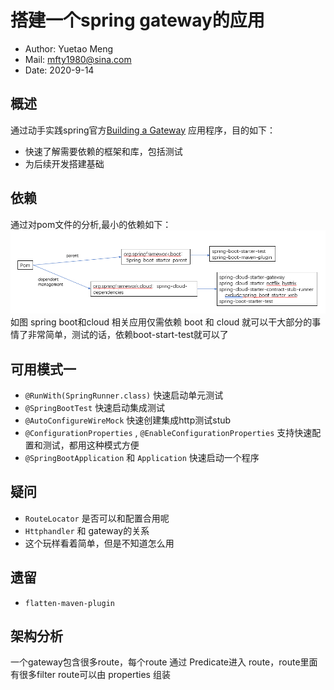 # 搭建一个spring gateway的应用

- Author: Yuetao Meng
- Mail: mfty1980@sina.com
- Date: 2020-9-14

## 概述

通过动手实践spring官方[Building a Gateway](https://spring.io/guides/gs/gateway/) 应用程序，目的如下：
- 快速了解需要依赖的框架和库，包括测试
- 为后续开发搭建基础

## 依赖

通过对pom文件的分析,最小的依赖如下：
![详细图](pom.png)
如图 spring boot和cloud 相关应用仅需依赖 boot 和 cloud 就可以干大部分的事情了非常简单，测试的话，依赖boot-start-test就可以了

## 可用模式一

- `@RunWith(SpringRunner.class)` 快速启动单元测试
- `@SpringBootTest` 快速启动集成测试
- `@AutoConfigureWireMock` 快速创建集成http测试stub
- `@ConfigurationProperties` , `@EnableConfigurationProperties` 支持快速配置和测试，都用这种模式方便
- `@SpringBootApplication` 和 `Application` 快速启动一个程序

## 疑问
- `RouteLocator` 是否可以和配置合用呢
- `Httphandler` 和 gateway的关系
- 这个玩样看着简单，但是不知道怎么用

## 遗留
- `flatten-maven-plugin`

## 架构分析
一个gateway包含很多route，每个route 通过 Predicate进入 route，route里面有很多filter
route可以由 properties 组装
